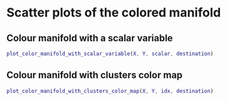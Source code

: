 # Scatter plots of the colored manifold

## Colour manifold with a scalar variable

```matlab
plot_color_manifold_with_scalar_variable(X, Y, scalar, destination)
```

## Colour manifold with clusters color map

```matlab
plot_color_manifold_with_clusters_color_map(X, Y, idx, destination)
```
